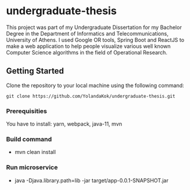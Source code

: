 # undergraduate-thesis

This project was part of my Undergraduate Dissertation for my Bachelor Degree in the Department of Informatics and Telecommunications, University of Athens. I used Google OR tools, Spring Boot and ReactJS to make a web application to help people visualize various well known Computer Science algorithms in the field of Operational Research. 

## Getting Started

Clone the repository to your local machine using the following command:
```
git clone https://github.com/YolandaKok/undergraduate-thesis.git
```
### Prerequisities

You have to install:
yarn, webpack, java-11, mvn

### Build command
* mvn clean install

### Run microservice 
* java -Djava.library.path=lib -jar target/app-0.0.1-SNAPSHOT.jar
